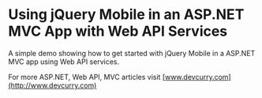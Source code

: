 Using jQuery Mobile in an ASP.NET MVC App with Web API Services
=================

A simple demo showing how to get started with jQuery Mobile in a ASP.NET MVC app using Web API services.

For more ASP.NET, Web API, MVC articles visit [www.devcurry.com](http://www.devcurry.com)